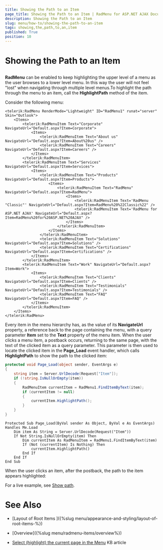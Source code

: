 ```yaml
---
title: Showing the Path to an Item
page_title: Showing the Path to an Item | RadMenu for ASP.NET AJAX Documentation
description: Showing the Path to an Item
slug: menu/how-to/showing-the-path-to-an-item
tags: showing,the,path,to,an,item
published: True
position: 10
---
```


# Showing the Path to an Item

## 

**RadMenu** can be enabled to keep highlighting the upper level of a menu as the user browses to a lower level menu. In this way the user will not feel "lost" when navigating through multiple level menus.To highlight the path through the menu to an item, call the **HighlightPath** method of the item.

Consider the following menu:

````ASP.NET
<telerik:RadMenu RenderMode="Lightweight" ID="RadMenu1" runat="server" Skin="Outlook">
    <Items>
        <telerik:RadMenuItem Text="Corporate" NavigateUrl="Default.aspx?Item=Corporate">
            <Items>
                <telerik:RadMenuItem Text="About us" NavigateUrl="Default.aspx?Item=About%20us" />
                <telerik:RadMenuItem Text="Careers" NavigateUrl="Default.aspx?Item=Careers" />
            </Items>
        </telerik:RadMenuItem>
        <telerik:RadMenuItem Text="Services" NavigateUrl="Default.aspx?Item=Services">
            <Items>
                <telerik:RadMenuItem Text="Products" NavigateUrl="Default.aspx?Item=Products">
                    <Items>
                        <telerik:RadMenuItem Text="RadMenu" NavigateUrl="Default.aspx?Item=RadMenu">
                            <Items>
                                <telerik:RadMenuItem Text='RadMenu "Classic"' NavigateUrl="Default.aspx?Item=RadMenu%20%22Classic%22" />
                                <telerik:RadMenuItem Text='RadMenu for ASP.NET AJAX' NavigateUrl="Default.aspx?Item=RadMenu%20for%20ASP.NET%20AJAX" />
                            </Items>
                        </telerik:RadMenuItem>
                    </Items>
                </telerik:RadMenuItem>
                <telerik:RadMenuItem Text="Solutions" NavigateUrl="Default.aspx?Item=Solutions" />
                <telerik:RadMenuItem Text="Certifications" NavigateUrl="Default.aspx?Item=Certifications" />
            </Items>
        </telerik:RadMenuItem>
        <telerik:RadMenuItem Text="Work" NavigateUrl="Default.aspx?Item=Work">
            <Items>
                <telerik:RadMenuItem Text="Clients" NavigateUrl="Default.aspx?Item=Clients" />
                <telerik:RadMenuItem Text="Testimonials" NavigateUrl="Default.aspx?Item=Testimonials" />
                <telerik:RadMenuItem Text="FAQ" NavigateUrl="Default.aspx?Item=FAQ" />
            </Items>
        </telerik:RadMenuItem>
    </Items>
</telerik:RadMenu>
````

Every item in the menu hierarchy has, as the value of its **NavigateUrl** property, a reference back to the page containing the menu, with a query parameter **Item** set to the **Text** property of the menu item. When the user clicks a menu item, a postback occurs, returning to the same page, with the text of the clicked item as a query parameter. This parameter is then used to locate the clicked item in the **Page_Load** event handler, which calls **HighlightPath** to show the path to the clicked item:

````C#
protected void Page_Load(object sender, EventArgs e) 
{ 
    string item = Server.UrlDecode(Request["Item"]); 
    if (!string.IsNullOrEmpty(item)) 
    { 
        RadMenuItem currentItem = RadMenu1.FindItemByText(item); 
        if (currentItem != null) 
        { 
            currentItem.HighlightPath(); 
        } 
    } 
}
````
````VB.NET
Protected Sub Page_Load(ByVal sender As Object, ByVal e As EventArgs) Handles Me.Load
    Dim item As String = Server.UrlDecode(Request("Item"))
    If Not String.IsNullOrEmpty(item) Then
        Dim currentItem As RadMenuItem = RadMenu1.FindItemByText(item)
        If (Not (currentItem) Is Nothing) Then
            currentItem.HighlightPath()
        End If
    End If
End Sub
````


When the user clicks an item, after the postback, the path to the item appears highlighted:



For a live example, see [Show path](http://demos.telerik.com/aspnet-ajax/Menu/Examples/Programming/ShowPath/DefaultCS.aspx).

# See Also

 * [Layout of Root Items ]({%slug menu/appearance-and-styling/layout-of-root-items-%})

 * [Overview]({%slug menu/radmenu-items/overview%})

 * [Select (highlight) the current page in the Menu](https://www.telerik.com/support/kb/aspnet-ajax/menu/details/select-(highlight)-the-current-page-in-the-menu) KB article


